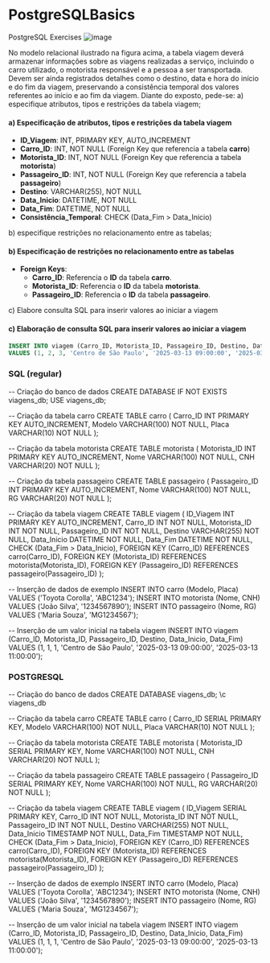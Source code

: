 # PostgreSQLBasics
PostgreSQL Exercises
![image](https://github.com/user-attachments/assets/f13e8b94-ff2a-4c2a-b5e2-b3d7e534e408)

No modelo relacional ilustrado na figura acima, a tabela viagem deverá armazenar informações sobre as viagens realizadas a serviço,
incluindo o carro utilizado, o motorista responsável e a pessoa a ser transportada. Devem ser ainda registrados detalhes como o destino,
data e hora do início e do fim da viagem, preservando a consistência temporal dos valores referentes ao início e ao fim da viagem.
Diante do exposto, pede-se:
a) especifique atributos, tipos e restrições da tabela viagem;

#### a) Especificação de atributos, tipos e restrições da tabela viagem
- **ID_Viagem**: INT, PRIMARY KEY, AUTO_INCREMENT
- **Carro_ID**: INT, NOT NULL (Foreign Key que referencia a tabela **carro**)
- **Motorista_ID**: INT, NOT NULL (Foreign Key que referencia a tabela **motorista**)
- **Passageiro_ID**: INT, NOT NULL (Foreign Key que referencia a tabela **passageiro**)
- **Destino**: VARCHAR(255), NOT NULL
- **Data_Inicio**: DATETIME, NOT NULL
- **Data_Fim**: DATETIME, NOT NULL
- **Consistência_Temporal**: CHECK (Data_Fim > Data_Inicio)

b) especifique restrições no relacionamento entre as tabelas;

#### b) Especificação de restrições no relacionamento entre as tabelas
- **Foreign Keys**:
  - **Carro_ID**: Referencia o **ID** da tabela **carro**.
  - **Motorista_ID**: Referencia o **ID** da tabela **motorista**.
  - **Passageiro_ID**: Referencia o **ID** da tabela **passageiro**.

c) Elabore consulta SQL para inserir valores ao iniciar a viagem

#### c) Elaboração de consulta SQL para inserir valores ao iniciar a viagem
```sql
INSERT INTO viagem (Carro_ID, Motorista_ID, Passageiro_ID, Destino, Data_Inicio, Data_Fim)
VALUES (1, 2, 3, 'Centro de São Paulo', '2025-03-13 09:00:00', '2025-03-13 11:00:00');
```

### SQL (regular)
-- Criação do banco de dados
CREATE DATABASE IF NOT EXISTS viagens_db;
USE viagens_db;

-- Criação da tabela carro
CREATE TABLE carro (
    Carro_ID INT PRIMARY KEY AUTO_INCREMENT,
    Modelo VARCHAR(100) NOT NULL,
    Placa VARCHAR(10) NOT NULL
);

-- Criação da tabela motorista
CREATE TABLE motorista (
    Motorista_ID INT PRIMARY KEY AUTO_INCREMENT,
    Nome VARCHAR(100) NOT NULL,
    CNH VARCHAR(20) NOT NULL
);

-- Criação da tabela passageiro
CREATE TABLE passageiro (
    Passageiro_ID INT PRIMARY KEY AUTO_INCREMENT,
    Nome VARCHAR(100) NOT NULL,
    RG VARCHAR(20) NOT NULL
);

-- Criação da tabela viagem
CREATE TABLE viagem (
    ID_Viagem INT PRIMARY KEY AUTO_INCREMENT,
    Carro_ID INT NOT NULL,
    Motorista_ID INT NOT NULL,
    Passageiro_ID INT NOT NULL,
    Destino VARCHAR(255) NOT NULL,
    Data_Inicio DATETIME NOT NULL,
    Data_Fim DATETIME NOT NULL,
    CHECK (Data_Fim > Data_Inicio),
    FOREIGN KEY (Carro_ID) REFERENCES carro(Carro_ID),
    FOREIGN KEY (Motorista_ID) REFERENCES motorista(Motorista_ID),
    FOREIGN KEY (Passageiro_ID) REFERENCES passageiro(Passageiro_ID)
);

-- Inserção de dados de exemplo
INSERT INTO carro (Modelo, Placa) VALUES ('Toyota Corolla', 'ABC1234');
INSERT INTO motorista (Nome, CNH) VALUES ('João Silva', '1234567890');
INSERT INTO passageiro (Nome, RG) VALUES ('Maria Souza', 'MG1234567');

-- Inserção de um valor inicial na tabela viagem
INSERT INTO viagem (Carro_ID, Motorista_ID, Passageiro_ID, Destino, Data_Inicio, Data_Fim)
VALUES (1, 1, 1, 'Centro de São Paulo', '2025-03-13 09:00:00', '2025-03-13 11:00:00');

### POSTGRESQL

-- Criação do banco de dados
CREATE DATABASE viagens_db;
\c viagens_db

-- Criação da tabela carro
CREATE TABLE carro (
    Carro_ID SERIAL PRIMARY KEY,
    Modelo VARCHAR(100) NOT NULL,
    Placa VARCHAR(10) NOT NULL
);

-- Criação da tabela motorista
CREATE TABLE motorista (
    Motorista_ID SERIAL PRIMARY KEY,
    Nome VARCHAR(100) NOT NULL,
    CNH VARCHAR(20) NOT NULL
);

-- Criação da tabela passageiro
CREATE TABLE passageiro (
    Passageiro_ID SERIAL PRIMARY KEY,
    Nome VARCHAR(100) NOT NULL,
    RG VARCHAR(20) NOT NULL
);

-- Criação da tabela viagem
CREATE TABLE viagem (
    ID_Viagem SERIAL PRIMARY KEY,
    Carro_ID INT NOT NULL,
    Motorista_ID INT NOT NULL,
    Passageiro_ID INT NOT NULL,
    Destino VARCHAR(255) NOT NULL,
    Data_Inicio TIMESTAMP NOT NULL,
    Data_Fim TIMESTAMP NOT NULL,
    CHECK (Data_Fim > Data_Inicio),
    FOREIGN KEY (Carro_ID) REFERENCES carro(Carro_ID),
    FOREIGN KEY (Motorista_ID) REFERENCES motorista(Motorista_ID),
    FOREIGN KEY (Passageiro_ID) REFERENCES passageiro(Passageiro_ID)
);

-- Inserção de dados de exemplo
INSERT INTO carro (Modelo, Placa) VALUES ('Toyota Corolla', 'ABC1234');
INSERT INTO motorista (Nome, CNH) VALUES ('João Silva', '1234567890');
INSERT INTO passageiro (Nome, RG) VALUES ('Maria Souza', 'MG1234567');

-- Inserção de um valor inicial na tabela viagem
INSERT INTO viagem (Carro_ID, Motorista_ID, Passageiro_ID, Destino, Data_Inicio, Data_Fim)
VALUES (1, 1, 1, 'Centro de São Paulo', '2025-03-13 09:00:00', '2025-03-13 11:00:00');
